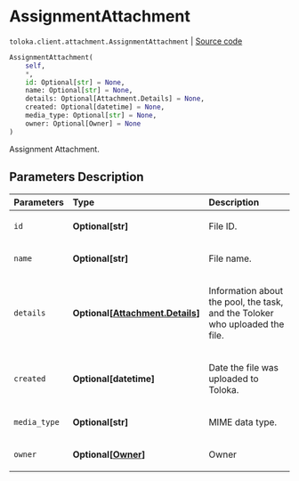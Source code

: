 # AssignmentAttachment
`toloka.client.attachment.AssignmentAttachment` | [Source code](https://github.com/Toloka/toloka-kit/blob/v1.1.4/src/client/attachment.py#L55)

```python
AssignmentAttachment(
    self,
    *,
    id: Optional[str] = None,
    name: Optional[str] = None,
    details: Optional[Attachment.Details] = None,
    created: Optional[datetime] = None,
    media_type: Optional[str] = None,
    owner: Optional[Owner] = None
)
```

Assignment Attachment.

## Parameters Description

| Parameters | Type | Description |
| :----------| :----| :-----------|
`id`|**Optional\[str\]**|<p>File ID.</p>
`name`|**Optional\[str\]**|<p>File name.</p>
`details`|**Optional\[[Attachment.Details](toloka.client.attachment.Attachment.Details.md)\]**|<p>Information about the pool, the task, and the Toloker who uploaded the file.</p>
`created`|**Optional\[datetime\]**|<p>Date the file was uploaded to Toloka.</p>
`media_type`|**Optional\[str\]**|<p>MIME data type.</p>
`owner`|**Optional\[[Owner](toloka.client.owner.Owner.md)\]**|<p>Owner</p>
